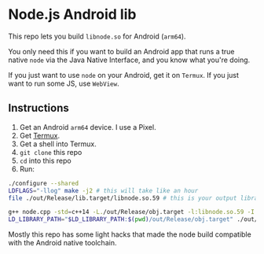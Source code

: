 # Node.js Android lib

This repo lets you build `libnode.so` for Android (`arm64`).

You only need this if you want to build an Android app that runs a true native `node` via the Java Native Interface, and you know what you're doing.

If you just want to use `node` on your Android, get it on `Termux`. If you just want to run some JS, use `WebView`.

## Instructions

1. Get an Android `arm64` device. I use a Pixel.
1. Get [Termux](https://termux.com/).
1. Get a shell into Termux.
1. `git clone` this repo
1. `cd` into this repo
1. Run:
```sh
./configure --shared
LDFLAGS="-llog" make -j2 # this will take like an hour
file ./out/Release/lib.target/libnode.so.59 # this is your output library; copy it somewhere

g++ node.cpp -std=c++14 -L./out/Release/obj.target -l:libnode.so.59 -I. -I./deps/v8/include -I./deps/uv/include -o ./out/Release/node.so # build node binary stub
LD_LIBRARY_PATH="$LD_LIBRARY_PATH:$(pwd)/out/Release/obj.target" ./out/Release/node.so # start node
```

Mostly this repo has some light hacks that made the node build compatible with the Android native toolchain.

